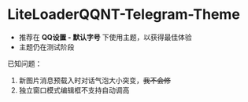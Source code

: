 # LiteLoaderQQNT-Telegram-Theme

- 推荐在 **QQ设置 - 默认字号** 下使用主题，以获得最佳体验
- 主题仍在测试阶段

已知问题：

1. 新图片消息预载入时对话气泡大小突变，~~我不会修~~
2. 独立窗口模式编辑框不支持自动调高